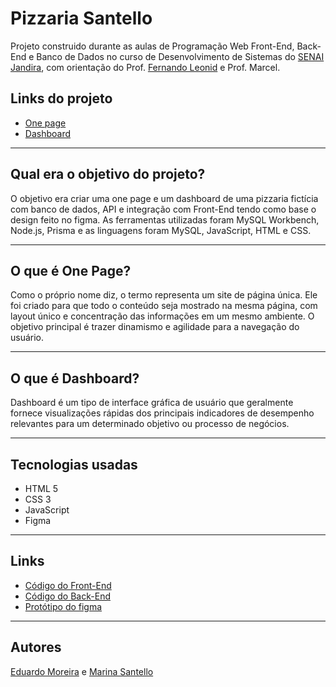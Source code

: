 # Pizzaria Santello

Projeto construido durante as aulas de Programação Web Front-End, Back-End e Banco de Dados no curso de Desenvolvimento de Sistemas do [SENAI Jandira](https://jandira.sp.senai.br/), com orientação do Prof. [Fernando Leonid](https://github.com/fernandoleonid) e Prof. Marcel.

## Links do projeto
- [One page](http://marina.12soft.com.br)
- [Dashboard](http://marina.12soft.com.br/dashboard)

---

## Qual era o objetivo do projeto?
O objetivo era criar uma one page e um dashboard de uma pizzaria fictícia com banco de dados, API e integração com Front-End tendo como base o design feito no figma. As ferramentas utilizadas foram MySQL Workbench, Node.js, Prisma e as linguagens foram MySQL, JavaScript, HTML e CSS.

---

## O que é One Page?
Como o próprio nome diz, o termo representa um site de página única. Ele foi criado para que todo o conteúdo seja mostrado na mesma página, com layout único e concentração das informações em um mesmo ambiente. O objetivo principal é trazer dinamismo e agilidade para a navegação do usuário.

---

## O que é Dashboard?
Dashboard é um tipo de interface gráfica de usuário que geralmente fornece visualizações rápidas dos principais indicadores de desempenho relevantes para um determinado objetivo ou processo de negócios.

---

## Tecnologias usadas
- HTML 5
- CSS 3
- JavaScript
- Figma

---

## Links
- [Código do Front-End](https://github.com/EduardoMoreiraMachado/projeto-pizzaria-santello-front-end)
- [Código do Back-End](https://github.com/EduardoMoreiraMachado/projeto-pizzaria-santello-back-end.git)
- [Protótipo do figma](https://www.figma.com/file/ON71teYRgF0vBtwP3LOWLB/layout?node-id=0%3A1&t=NmFp7LvIgCxyp9df-0)

---

## Autores
[Eduardo Moreira](https://github.com/EduardoMoreiraMachado) e [Marina Santello](https://github.com/MarinaSantello)
